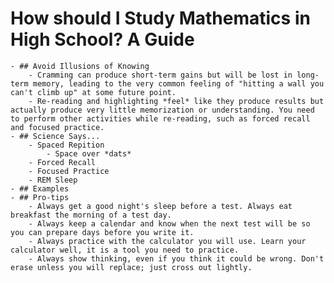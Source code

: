 # How should I Study Mathematics in High School? A Guide
	- ## Avoid Illusions of Knowing
		- Cramming can produce short-term gains but will be lost in long-term memory, leading to the very common feeling of "hitting a wall you can't climb up" at some future point.
		- Re-reading and highlighting *feel* like they produce results but actually produce very little memorization or understanding. You need to perform other activities while re-reading, such as forced recall and focused practice.
	- ## Science Says...
		- Spaced Repition
			- Space over *dats*
		- Forced Recall
		- Focused Practice
		- REM Sleep
	- ## Examples
	- ## Pro-tips
		- Always get a good night's sleep before a test. Always eat breakfast the morning of a test day.
		- Always keep a calendar and know when the next test will be so you can prepare days before you write it.
		- Always practice with the calculator you will use. Learn your calculator well, it is a tool you need to practice.
		- Always show thinking, even if you think it could be wrong. Don't erase unless you will replace; just cross out lightly.